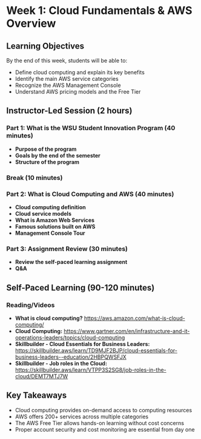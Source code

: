 # Week 1: Cloud Fundamentals & AWS Overview

## Learning Objectives
By the end of this week, students will be able to:
- Define cloud computing and explain its key benefits
- Identify the main AWS service categories
- Recognize the AWS Management Console
- Understand AWS pricing models and the Free Tier

## Instructor-Led Session (2 hours)

### Part 1: What is the WSU Student Innovation Program (40 minutes)
- **Purpose of the program**
- **Goals by the end of the semester**
- **Structure of the program**

### Break (10 minutes)

### Part 2: What is Cloud Computing and AWS (40 minutes)
- **Cloud computing definition**
- **Cloud service models**
- **What is Amazon Web Services**
- **Famous solutions built on AWS**
- **Management Console Tour**

### Part 3: Assignment Review (30 minutes)
- **Review the self-paced learning assignment**
- **Q&A**

## Self-Paced Learning (90-120 minutes)

### Reading/Videos
- **What is cloud computing?** https://aws.amazon.com/what-is-cloud-computing/
- **Cloud Computing:** https://www.gartner.com/en/infrastructure-and-it-operations-leaders/topics/cloud-computing 
- **Skillbuilder - Cloud Essentials for Business Leaders:** https://skillbuilder.aws/learn/TD9MJF2BJP/cloud-essentials-for-business-leaders--education/2HBPQWSFJX
- **Skillbuilder - Job roles in the Cloud:** https://skillbuilder.aws/learn/VTPP3S2SG8/job-roles-in-the-cloud/DEMT7MTJ7W

## Key Takeaways
- Cloud computing provides on-demand access to computing resources
- AWS offers 200+ services across multiple categories
- The AWS Free Tier allows hands-on learning without cost concerns
- Proper account security and cost monitoring are essential from day one
